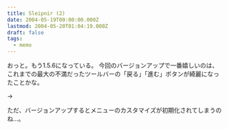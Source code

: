 ```yaml
---
title: Sleipnir (2)
date: 2004-05-19T00:00:00.000Z
lastmod: 2004-05-20T01:04:19.000Z
draft: false
tags:
  - memo
---
```


おっと。もう1.5.6になっている。 今回のバージョンアップで一番嬉しいのは、 これまでの最大の不満だったツールバーの「戻る」「進む」ボタンが綺麗になったことかな。

→

ただ、バージョンアップするとメニューのカスタマイズが初期化されてしまうのね…。
